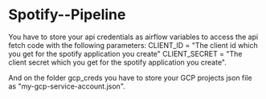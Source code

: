 # Spotify--Pipeline

You have to store your api credentials as airflow variables to access the api fetch code with the following parameters:
CLIENT_ID = "The client id which you get for the spotify application you create" CLIENT_SECRET = "The client secret which you get for the spotify application you create".

And on the folder gcp_creds you have to store your GCP projects json file as "my-gcp-service-account.json".
